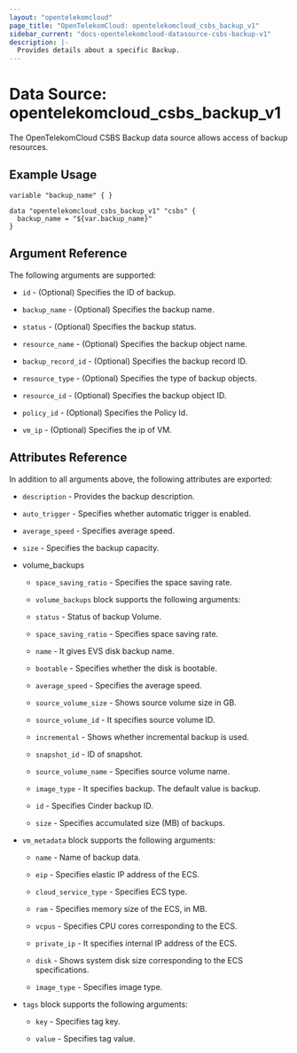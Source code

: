 ```yaml
---
layout: "opentelekomcloud"
page_title: "OpenTelekomCloud: opentelekomcloud_csbs_backup_v1"
sidebar_current: "docs-opentelekomcloud-datasource-csbs-backup-v1"
description: |-
  Provides details about a specific Backup.
---
```


# Data Source: opentelekomcloud_csbs_backup_v1

The OpenTelekomCloud CSBS Backup data source allows access of backup resources.

## Example Usage


```hcl
variable "backup_name" { }

data "opentelekomcloud_csbs_backup_v1" "csbs" {
  backup_name = "${var.backup_name}" 
}
```

## Argument Reference
The following arguments are supported:

* `id` - (Optional) Specifies the ID of backup.

* `backup_name` - (Optional) Specifies the backup name.

* `status` - (Optional) Specifies the backup status.

* `resource_name` - (Optional) Specifies the backup object name.

* `backup_record_id` - (Optional) Specifies the backup record ID.

* `resource_type` - (Optional) Specifies the type of backup objects.

* `resource_id` - (Optional) Specifies the backup object ID.

* `policy_id` - (Optional) Specifies the Policy Id.

* `vm_ip` - (Optional) Specifies the ip of VM.

## Attributes Reference
In addition to all arguments above, the following attributes are exported:

* `description` - Provides the backup description.

* `auto_trigger` - Specifies whether automatic trigger is enabled.

* `average_speed` - Specifies average speed.

* `size` - Specifies the backup capacity.

* volume_backups 

  * `space_saving_ratio` - Specifies the space saving rate.

  * `volume_backups` block supports the following arguments:

  * `status` -  Status of backup Volume.
    
  * `space_saving_ratio` -  Specifies space saving rate.

  * `name` -  It gives EVS disk backup name.

  * `bootable` -  Specifies whether the disk is bootable.

  * `average_speed` -  Specifies the average speed.

  * `source_volume_size` -  Shows source volume size in GB.

  * `source_volume_id` -  It specifies source volume ID.

  * `incremental` -  Shows whether incremental backup is used.

  * `snapshot_id` -  ID of snapshot.

  * `source_volume_name` -  Specifies source volume name.

  * `image_type` -  It specifies backup. The default value is backup.

  * `id` -  Specifies Cinder backup ID.

  * `size` -  Specifies accumulated size (MB) of backups.

* `vm_metadata` block supports the following arguments:

  * `name` - Name of backup data.

  * `eip` - Specifies elastic IP address of the ECS.

  * `cloud_service_type` - Specifies ECS type.

  * `ram` - Specifies memory size of the ECS, in MB.

  * `vcpus` - Specifies CPU cores corresponding to the ECS.

  * `private_ip` - It specifies internal IP address of the ECS.

  * `disk` - Shows system disk size corresponding to the ECS specifications.

  * `image_type` - Specifies image type.

* `tags` block supports the following arguments:

  * `key` - Specifies tag key. 
    
  * `value` - Specifies tag value. 
